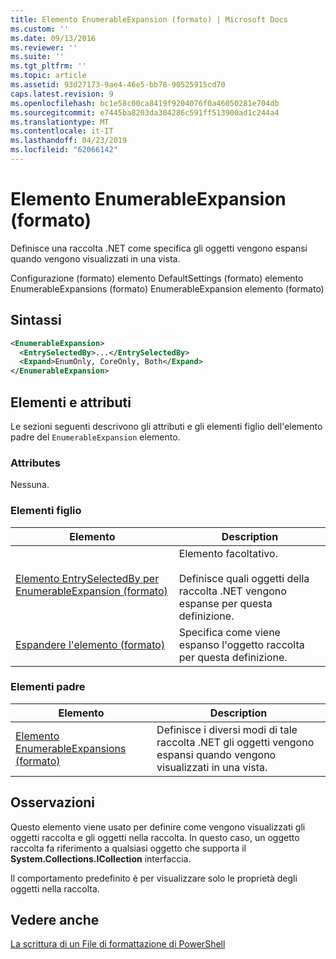 ```yaml
---
title: Elemento EnumerableExpansion (formato) | Microsoft Docs
ms.custom: ''
ms.date: 09/13/2016
ms.reviewer: ''
ms.suite: ''
ms.tgt_pltfrm: ''
ms.topic: article
ms.assetid: 93d27173-9ae4-46e5-bb78-90525915cd70
caps.latest.revision: 9
ms.openlocfilehash: bc1e58c00ca8419f9204076f0a46050281e704db
ms.sourcegitcommit: e7445ba8203da304286c591ff513900ad1c244a4
ms.translationtype: MT
ms.contentlocale: it-IT
ms.lasthandoff: 04/23/2019
ms.locfileid: "62066142"
---
```

# <a name="enumerableexpansion-element-format"></a>Elemento EnumerableExpansion (formato)

Definisce una raccolta .NET come specifica gli oggetti vengono espansi quando vengono visualizzati in una vista.

Configurazione (formato) elemento DefaultSettings (formato) elemento EnumerableExpansions (formato) EnumerableExpansion elemento (formato)

## <a name="syntax"></a>Sintassi

```xml
<EnumerableExpansion>
  <EntrySelectedBy>...</EntrySelectedBy>
  <Expand>EnumOnly, CoreOnly, Both</Expand>
</EnumerableExpansion>
```

## <a name="attributes-and-elements"></a>Elementi e attributi

Le sezioni seguenti descrivono gli attributi e gli elementi figlio dell'elemento padre del `EnumerableExpansion` elemento.

### <a name="attributes"></a>Attributes

Nessuna.

### <a name="child-elements"></a>Elementi figlio

|Elemento|Description|
|-------------|-----------------|
|[Elemento EntrySelectedBy per EnumerableExpansion (formato)](./entryselectedby-element-for-enumerableexpansion-format.md)|Elemento facoltativo.<br /><br /> Definisce quali oggetti della raccolta .NET vengono espanse per questa definizione.|
|[Espandere l'elemento (formato)](./expand-element-format.md)|Specifica come viene espanso l'oggetto raccolta per questa definizione.|

### <a name="parent-elements"></a>Elementi padre

|Elemento|Description|
|-------------|-----------------|
|[Elemento EnumerableExpansions (formato)](./enumerableexpansions-element-format.md)|Definisce i diversi modi di tale raccolta .NET gli oggetti vengono espansi quando vengono visualizzati in una vista.|

## <a name="remarks"></a>Osservazioni

Questo elemento viene usato per definire come vengono visualizzati gli oggetti raccolta e gli oggetti nella raccolta. In questo caso, un oggetto raccolta fa riferimento a qualsiasi oggetto che supporta il **System.Collections.ICollection** interfaccia.

Il comportamento predefinito è per visualizzare solo le proprietà degli oggetti nella raccolta.

## <a name="see-also"></a>Vedere anche

[La scrittura di un File di formattazione di PowerShell](./writing-a-powershell-formatting-file.md)
